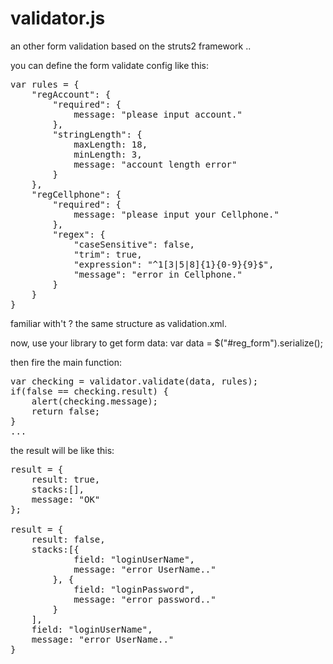 validator.js
==============

an other form validation based on the struts2 framework ..

you can define the form validate config like this:
<pre>
var rules = {
    "regAccount": {
        "required": {
            message: "please input account."
        },
        "stringLength": {
            maxLength: 18, 
            minLength: 3, 
            message: "account length error"
        }
    },
    "regCellphone": {
        "required": {
            message: "please input your Cellphone."
        },
        "regex": {
            "caseSensitive": false,
            "trim": true,
            "expression": "^1[3|5|8]{1}{0-9}{9}$",
            "message": "error in Cellphone."
        }
    }
}
</pre>
familiar with't ? the same structure as validation.xml.

now, use your library to get form data:
var data = $("#reg_form").serialize(); 

then fire the main function:
<pre>
var checking = validator.validate(data, rules);
if(false == checking.result) {
    alert(checking.message);
    return false;
}
...
</pre>

the result will be like this:
<pre>
result = {
    result: true,
    stacks:[],
    message: "OK"
};

result = {
    result: false,
    stacks:[{
            field: "loginUserName",
            message: "error UserName.."
        }, {
            field: "loginPassword",
            message: "error password.."
        }
    ],
    field: "loginUserName",
    message: "error UserName.."
}
</pre>
